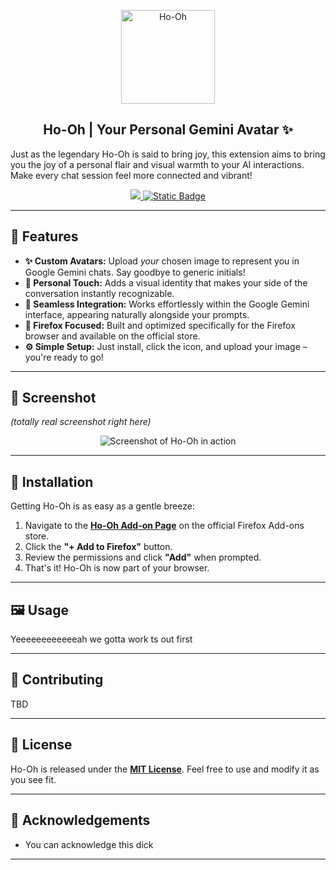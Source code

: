 
<p align="center">
  <img src="https://i.imgur.com/dF9OlAZ.png)" alt="Ho-Oh"  width="150" height="150">
</p>

<h2 align="center">
Ho-Oh | Your Personal Gemini Avatar ✨
</h2>

Just as the legendary Ho-Oh is said to bring joy, this extension aims to bring you the joy of a personal flair and visual warmth to your AI interactions. Make every chat session feel more connected and vibrant!

<p align="center">
  <a href="https://discord.gg/5qRFWngFzb">
    <img src="https://dcbadge.limes.pink/api/server/https://discord.gg/5qRFWngFzb" />
  </a>

  <a href="https://firefox.gg/legit">
    <img alt="Static Badge" src="https://img.shields.io/badge/Firefox-Get_Extension-Gray?style=for-the-badge&logo=firefoxbrowser&logoColor=hsla(0%2C0%25%2C100%25%2C1)&labelColor=hsla(32%2C74%25%2C50%25%2C1)&color=hsla(241%2C11%25%2C17%25%2C1)">
  </a>
</p>

---

## 🌟 Features

* **✨ Custom Avatars:** Upload *your* chosen image to represent you in Google Gemini chats. Say goodbye to generic initials!
* **🎨 Personal Touch:** Adds a visual identity that makes your side of the conversation instantly recognizable.
* **🚀 Seamless Integration:** Works effortlessly within the Google Gemini interface, appearing naturally alongside your prompts.
* **🦊 Firefox Focused:** Built and optimized specifically for the Firefox browser and available on the official store.
* **⚙️ Simple Setup:** Just install, click the icon, and upload your image – you're ready to go!

---

## 📸 Screenshot

*(totally real screenshot right here)*

<p align="center">
  <img src="https://screenshot.weebly.wix.squarespace.com/not-sponsored/indian-call-center/no-punjabi/no-scam" alt="Screenshot of Ho-Oh in action">
</p>

---

## 🦊 Installation

Getting Ho-Oh is as easy as a gentle breeze:

1.  Navigate to the **[Ho-Oh Add-on Page](https://addons.mozilla.org/firefox/addon/PATENT-PENDING/)** on the official Firefox Add-ons store.
2.  Click the **"+ Add to Firefox"** button.
3.  Review the permissions and click **"Add"** when prompted.
4.  That's it! Ho-Oh is now part of your browser.

---

## 🖼️ Usage

Yeeeeeeeeeeeeah we gotta work ts out first

---

## 🤝 Contributing

TBD

---

## 📄 License

Ho-Oh is released under the **[MIT License](LICENSE)**. Feel free to use and modify it as you see fit.

---

## 🙏 Acknowledgements

* You can acknowledge this dick

---
